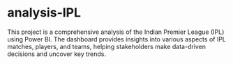 # analysis-IPL
This project is a comprehensive analysis of the Indian Premier League (IPL) using Power BI. The dashboard provides insights into various aspects of IPL matches, players, and teams, helping stakeholders make data-driven decisions and uncover key trends.  
